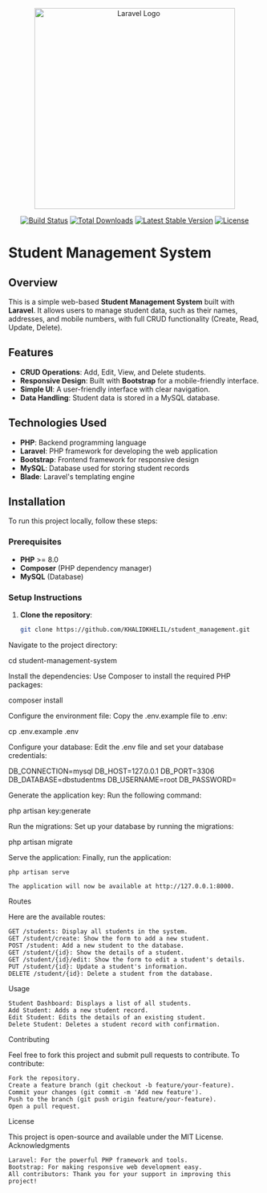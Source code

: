 <p align="center"><a href="https://laravel.com" target="_blank"><img src="https://raw.githubusercontent.com/laravel/art/master/logo-lockup/5%20SVG/2%20CMYK/1%20Full%20Color/laravel-logolockup-cmyk-red.svg" width="400" alt="Laravel Logo"></a></p>

<p align="center">
<a href="https://github.com/laravel/framework/actions"><img src="https://github.com/laravel/framework/workflows/tests/badge.svg" alt="Build Status"></a>
<a href="https://packagist.org/packages/laravel/framework"><img src="https://img.shields.io/packagist/dt/laravel/framework" alt="Total Downloads"></a>
<a href="https://packagist.org/packages/laravel/framework"><img src="https://img.shields.io/packagist/v/laravel/framework" alt="Latest Stable Version"></a>
<a href="https://packagist.org/packages/laravel/framework"><img src="https://img.shields.io/packagist/l/laravel/framework" alt="License"></a>
</p>

# Student Management System

## Overview

This is a simple web-based **Student Management System** built with **Laravel**. It allows users to manage student data, such as their names, addresses, and mobile numbers, with full CRUD functionality (Create, Read, Update, Delete).

## Features

- **CRUD Operations**: Add, Edit, View, and Delete students.
- **Responsive Design**: Built with **Bootstrap** for a mobile-friendly interface.
- **Simple UI**: A user-friendly interface with clear navigation.
- **Data Handling**: Student data is stored in a MySQL database.

## Technologies Used

- **PHP**: Backend programming language
- **Laravel**: PHP framework for developing the web application
- **Bootstrap**: Frontend framework for responsive design
- **MySQL**: Database used for storing student records
- **Blade**: Laravel's templating engine

## Installation

To run this project locally, follow these steps:

### Prerequisites

- **PHP** >= 8.0
- **Composer** (PHP dependency manager)
- **MySQL** (Database)

### Setup Instructions

1. **Clone the repository**:
   ```bash
   git clone https://github.com/KHALIDKHELIL/student_management.git

Navigate to the project directory:

cd student-management-system

Install the dependencies: Use Composer to install the required PHP packages:

composer install

Configure the environment file: Copy the .env.example file to .env:

cp .env.example .env

Configure your database: Edit the .env file and set your database credentials:

DB_CONNECTION=mysql
DB_HOST=127.0.0.1
DB_PORT=3306
DB_DATABASE=dbstudentms
DB_USERNAME=root
DB_PASSWORD=

Generate the application key: Run the following command:

php artisan key:generate

Run the migrations: Set up your database by running the migrations:

php artisan migrate

Serve the application: Finally, run the application:

    php artisan serve

    The application will now be available at http://127.0.0.1:8000.

Routes

Here are the available routes:

    GET /students: Display all students in the system.
    GET /student/create: Show the form to add a new student.
    POST /student: Add a new student to the database.
    GET /student/{id}: Show the details of a student.
    GET /student/{id}/edit: Show the form to edit a student's details.
    PUT /student/{id}: Update a student's information.
    DELETE /student/{id}: Delete a student from the database.

Usage

    Student Dashboard: Displays a list of all students.
    Add Student: Adds a new student record.
    Edit Student: Edits the details of an existing student.
    Delete Student: Deletes a student record with confirmation.

Contributing

Feel free to fork this project and submit pull requests to contribute. To contribute:

    Fork the repository.
    Create a feature branch (git checkout -b feature/your-feature).
    Commit your changes (git commit -m 'Add new feature').
    Push to the branch (git push origin feature/your-feature).
    Open a pull request.

License

This project is open-source and available under the MIT License.
Acknowledgments

    Laravel: For the powerful PHP framework and tools.
    Bootstrap: For making responsive web development easy.
    All contributors: Thank you for your support in improving this project!
